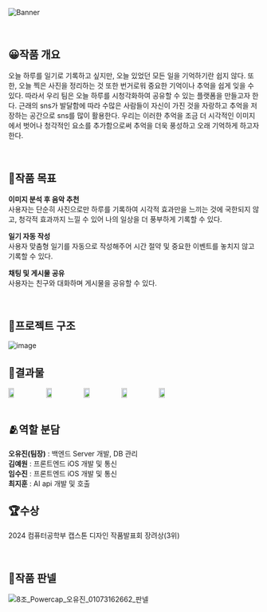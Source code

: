 ![Banner](https://github.com/Capstone-Powercap/Powercap-Backend/assets/102959835/300a8ebb-1a50-4d8c-b0b3-db1d52f9c99c)

<br>

## 😀작품 개요
오늘 하루를 일기로 기록하고 싶지만, 오늘 있었던 모든 일을 기억하기란 쉽지 않다. 또한, 오늘 찍은 사진을 정리하는 것 또한 번거로워 중요한 기억이나 추억을 쉽게 잊을 수 있다. 따라서 우리 팀은 오늘 하루를 시청각화하여 공유할 수 있는 플랫폼을 만들고자 한다. 근래의 sns가 발달함에 따라 수많은 사람들이 자신이 가진 것을 자랑하고 추억을 저장하는 공간으로 sns를 많이 활용한다. 우리는 이러한 추억을 조금 더 시각적인 이미지에서 벗어나 청각적인 요소를 추가함으로써 추억을 더욱 풍성하고 오래 기억하게 하고자 한다.

<br>

## 💪작품 목표
**이미지 분석 후 음악 추천** <br>
사용자는 단순히 사진으로만 하루를 기록하여 시각적 효과만을 느끼는 것에 국한되지 않고, 청각적 효과까지 느낄 수 있어 나의 일상을 더 풍부하게 기록할 수 있다.

**일기 자동 작성**<br>
사용자 맞춤형 일기를 자동으로 작성해주어 시간 절약 및 중요한 이벤트를 놓치지 않고 
기록할 수 있다.

**채팅 및 게시물 공유**<br>
사용자는 친구와 대화하며 게시물을 공유할 수 있다.

<br>

## 🙌프로젝트 구조
![image](https://github.com/user-attachments/assets/1e24618b-74de-4949-8df2-470a12bba232)

## 📱결과물

<div style="display: flex; gap: 0;">
  <img src="https://github.com/user-attachments/assets/d1cd1893-5e1d-4b4b-bf40-8638344e6bf2" style="width: 15%; object-fit: cover;" />
  <img src="https://github.com/user-attachments/assets/66237033-6110-4c3f-9064-c873bc733ff1" style="width: 15%; object-fit: cover;" />
  <img src="https://github.com/user-attachments/assets/e0135556-f7b4-43c4-8cac-b35684adf85d" style="width: 15%; object-fit: cover;" />
  <img src="https://github.com/user-attachments/assets/a6246528-144e-4a44-9f4b-2f96d119de70" style="width: 15%; object-fit: cover;" />
  <img src="https://github.com/user-attachments/assets/05ec8f3e-b795-4d98-a331-61f530957bf5" style="width: 15%; object-fit: cover;" />
</div>



<br>

## 🫂역할 분담
**오유진(팀장)** : 백엔드 Server 개발, DB 관리 <br>
**김예원** : 프론트엔드 iOS 개발 및 통신 <br>
**임수진** : 프론트엔드 iOS 개발 및 통신 <br>
**최지훈** : AI api 개발 및 호출 <br>

## 🏆수상
2024 컴퓨터공학부 캡스톤 디자인 작품발표회 장려상(3위)

<br>

## 📕작품 판넬
![8조_Powercap_오유진_01073162662_판넬](https://github.com/user-attachments/assets/f1c3e084-d861-4260-83ec-e5a51bb7afb8)
